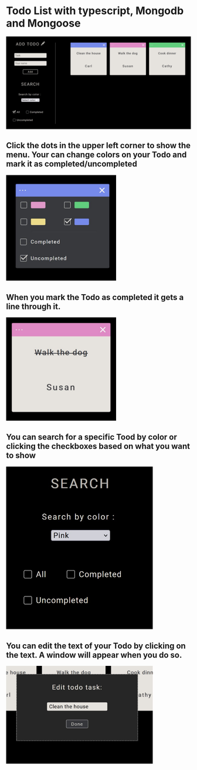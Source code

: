 # Todo List with typescript, Mongodb and Mongoose

![image](/frontend/src/assets/images/todots1.JPG)

## Click the dots in the upper left corner to show the menu. Your can change colors on your Todo and mark it as completed/uncompleted

<img src="./frontend/src/assets/images/todots2.JPG" width="300"/>

## When you mark the Todo as completed it gets a line through it.

<img src="./frontend/src/assets/images/todots4.JPG" width="300" />

## You can search for a specific Tood by color or clicking the checkboxes based on what you want to show

<img src="./frontend/src/assets/images/todots5.JPG" width="400" />

## You can edit the text of your Todo by clicking on the text. A window will appear when you do so.

<img src="./frontend/src/assets/images/todots3.JPG" width="400" />
